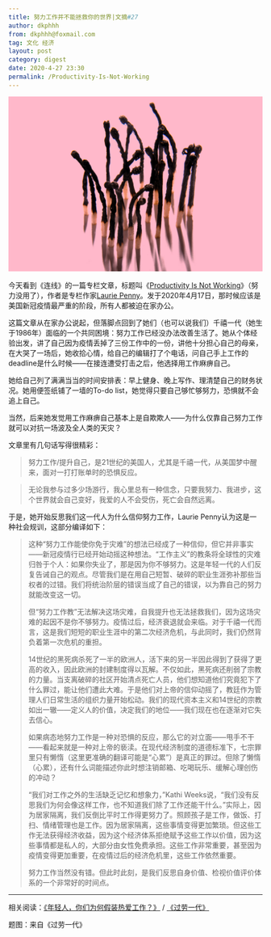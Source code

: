 ```yaml
---
title: 努力工作并不能拯救你的世界|文摘#27
author: dkphhh
from: dkphhh@foxmail.com
tag: 文化 经济
layout: post
category: digest
date: 2020-4-27 23:30
permalink: /Productivity-Is-Not-Working
---
```


![](https://raw.githubusercontent.com/dkphhh/img/master/20200427205707.jpg)

今天看到《连线》的一篇专栏文章，标题叫《[Productivity Is Not Working](https://www.wired.com/story/question-productivity-coronavirus/)》（努力没用了），作者是专栏作家[Laurie Penny](https://twitter.com/pennyred)。发于2020年4月17日，那时候应该是美国新冠疫情最严重的阶段，所有人都被迫在家办公。

这篇文章从在家办公说起，但落脚点回到了她们（也可以说我们）千禧一代（她生于1986年）面临的一个共同困境：努力工作已经没办法改善生活了。她从个体经验出发，讲了自己因为疫情丢掉了三份工作中的一份，讲他十分担心自己的母亲，在大哭了一场后，她收拾心情，给自己的编辑打了个电话，问自己手上工作的deadline是什么时候——在接连遭受打击之后，他选择用工作麻痹自己。

她给自己列了满满当当的时间安排表：早上健身、晚上写作、理清楚自己的财务状况。她用便签纸铺了一墙的To-do list，她觉得只要自己够忙够努力，恐惧就不会追上自己。

当然，后来她发觉用工作麻痹自己基本上是自欺欺人——为什么仅靠自己努力工作就可以对抗一场波及全人类的天灾？

文章里有几句话写得很精彩：

> 努力工作/提升自己，是21世纪的美国人，尤其是千禧一代，从美国梦中醒来，面对一打打账单时的恐惧反应。

> 无论我参与过多少场游行，我心里总有一种信念，只要我努力、我进步，这个世界就会自己变好，我爱的人不会受伤，死亡会自然远离。

于是，她开始反思我们这一代人为什么信仰努力工作，Laurie Penny认为这是一种社会规训，这部分编译如下：

> 这种“努力工作能使你免于灾难”的想法已经成了一种信仰，但它并非事实——新冠疫情行已经开始动摇这种想法。“工作主义”的教条将全球性的灾难归咎于个人：如果你失业了，那是因为你不够努力。这是年轻一代的人们反复告诫自己的观点。尽管我们是在用自己短暂、破碎的职业生涯弥补那些当权者的过错。我们将统治阶层的错误当成了自己的错误，以为靠自己的努力就能改变这一切。
>
> 但“努力工作教”无法解决这场灾难，自我提升也无法拯救我们，因为这场灾难的起因不是你不够努力。疫情过后，经济衰退就会来临。对于千禧一代而言，这是我们短短的职业生涯中的第二次经济危机，与此同时，我们仍然背负着第一次危机的重担。
>
> 14世纪的黑死病杀死了一半的欧洲人，活下来的另一半因此得到了获得了更高的收入，因此欧洲的封建制度得以瓦解。不仅如此，黑死病还削弱了宗教的力量。当支离破碎的社区开始清点死亡人员，他们想知道他们究竟犯下了什么罪过，能让他们遭此大难。于是他们对上帝的信仰动摇了，教廷作为管理人们日常生活的组织力量开始松动。我们的现代资本主义和14世纪的宗教如出一辙——定义人的价值，决定我们的地位——我们现在也在逐渐对它失去信心。
>
> 如果病态地努力工作是一种对恐惧的反应，那么它的对立面——甩手不干——看起来就是一种对上帝的亵渎。在现代经济制度的道德标准下，七宗罪里只有懒惰（这里更准确的翻译可能是“心累”）是真正的罪过。但除了懒惰（心累），还有什么词能描述你此时想注销邮箱、吃喝玩乐、缓解心理创伤的冲动？
>
> “我们对工作之外的生活缺乏记忆和想象力，”Kathi Weeks说，“我们没有反思我们为何会像这样工作，也不知道我们除了工作还能干什么。”实际上，因为居家隔离，我们反倒比平时工作得更努力了。照顾孩子是工作，做饭、打扫、情绪管理也是工作。因为居家隔离，这些事情变得更加繁琐。但这些工作无法获得经济收益，因为这个经济体系拒绝赋予这些工作以价值，因为这些事情都是私人的，大部分由女性免费承担。这些工作非常重要，甚至因为疫情变得更加重要，在疫情过后的经济危机里，这些工作依然重要。
>
> 努力工作当然没有错。但此时此刻，是我们反思自身价值、检视价值评价体系的一个非常好的时间点。

---

相关阅读：[《年轻人，你们为何假装热爱工作？》](https://cn.nytimes.com/business/20190424/against-hustle-culture-rise-and-grind-tgim/) / [《过劳一代》](https://mp.weixin.qq.com/s/offUzY6HRuVUt20hGNWbEw)

题图：来自《过劳一代》

